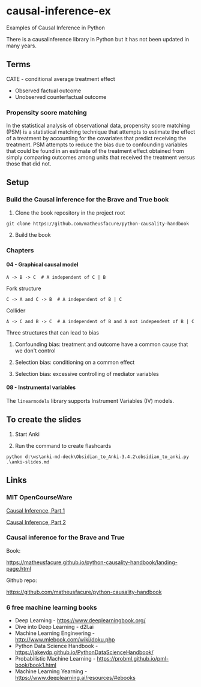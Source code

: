 # causal-inference-ex

Examples of Causal Inference in Python

There is a causalinference library in Python but it has not been updated in
many years.

## Terms

CATE - conditional average treatment effect

* Observed factual outcome
* Unobserved counterfactual outcome

### Propensity score matching

In the statistical analysis of observational data, propensity score matching (PSM) is a statistical matching technique that attempts to estimate the effect of a treatment by accounting for the covariates that predict receiving the treatment. PSM attempts to reduce the bias due to confounding variables that could be found in an estimate of the treatment effect obtained from simply comparing outcomes among units that received the treatment versus those that did not.

## Setup

### Build the Causal inference for the Brave and True book

1. Clone the book repository in the project root

```
git clone https://github.com/matheusfacure/python-causality-handbook
```

2. Build the book

### Chapters

#### 04 - Graphical causal model

```
A -> B -> C  # A independent of C | B
```

Fork structure

```
C -> A and C -> B  # A independent of B | C
```

Collider

```
A -> C and B -> C  # A independent of B and A not independent of B | C
```

Three structures that can lead to bias

1. Confounding bias: treatment and outcome have a common cause that we don't control

2. Selection bias: conditioning on a common effect

3. Selection bias: excessive controlling of mediator variables

#### 08 - Instrumental variables

The `linearmodels` library supports Instrument Variables (IV) models.

## To create the slides

1. Start Anki

2. Run the command to create flashcards

```
python d:\ws\anki-md-deck\Obsidian_to_Anki-3.4.2\obsidian_to_anki.py .\anki-slides.md
```

## Links

### MIT OpenCourseWare

[Causal Inference, Part 1][1000]

[1000]: https://www.youtube.com/watch?v=gRkUhg9Wb-I

[Causal Inference, Part 2][1010]

[1010]: https://www.youtube.com/watch?v=g5v-NvNoJQQ

### Causal inference for the Brave and True

Book:

https://matheusfacure.github.io/python-causality-handbook/landing-page.html

Github repo:

https://github.com/matheusfacure/python-causality-handbook

### 6 free machine learning books

- Deep Learning - https://www.deeplearningbook.org/
- Dive into Deep Learning - d2l.ai
- Machine Learning Engineering - http://www.mlebook.com/wiki/doku.php
- Python Data Science Handbook - https://jakevdp.github.io/PythonDataScienceHandbook/
- Probabilistic Machine Learning - https://probml.github.io/pml-book/book1.html
- Machine Learning Yearning - https://www.deeplearning.ai/resources/#ebooks
